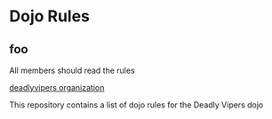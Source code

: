 Dojo Rules
==========

## foo

All members should read the rules

[deadlyvipers organization]("https://github.com/deadlyvipers")

This repository contains a list of dojo rules for the Deadly Vipers dojo
